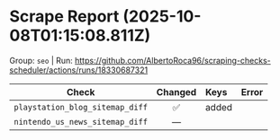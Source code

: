 # Scrape Report (2025-10-08T01:15:08.811Z)

Group: `seo`  |  Run: https://github.com/AlbertoRoca96/scraping-checks-scheduler/actions/runs/18330687321

| Check | Changed | Keys | Error |
|---|:---:|:--|:--|
| `playstation_blog_sitemap_diff` | ✅ | added |  |
| `nintendo_us_news_sitemap_diff` | — |  |  |
